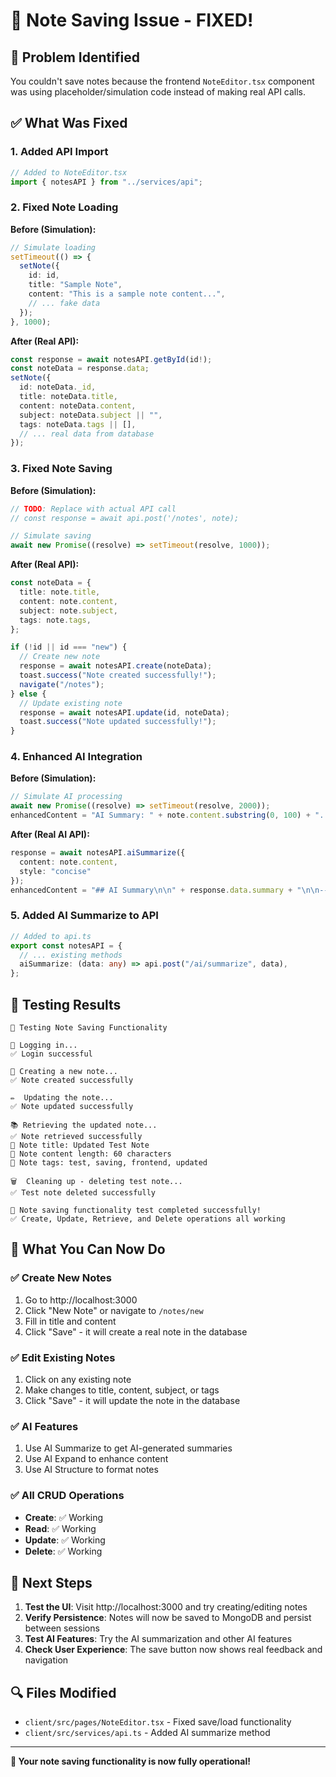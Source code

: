 # 🔧 Note Saving Issue - FIXED!

## 🐛 **Problem Identified**
You couldn't save notes because the frontend `NoteEditor.tsx` component was using placeholder/simulation code instead of making real API calls.

## ✅ **What Was Fixed**

### 1. **Added API Import**
```typescript
// Added to NoteEditor.tsx
import { notesAPI } from "../services/api";
```

### 2. **Fixed Note Loading**
**Before (Simulation):**
```typescript
// Simulate loading
setTimeout(() => {
  setNote({
    id: id,
    title: "Sample Note",
    content: "This is a sample note content...",
    // ... fake data
  });
}, 1000);
```

**After (Real API):**
```typescript
const response = await notesAPI.getById(id!);
const noteData = response.data;
setNote({
  id: noteData._id,
  title: noteData.title,
  content: noteData.content,
  subject: noteData.subject || "",
  tags: noteData.tags || [],
  // ... real data from database
});
```

### 3. **Fixed Note Saving**
**Before (Simulation):**
```typescript
// TODO: Replace with actual API call
// const response = await api.post('/notes', note);

// Simulate saving
await new Promise((resolve) => setTimeout(resolve, 1000));
```

**After (Real API):**
```typescript
const noteData = {
  title: note.title,
  content: note.content,
  subject: note.subject,
  tags: note.tags,
};

if (!id || id === "new") {
  // Create new note
  response = await notesAPI.create(noteData);
  toast.success("Note created successfully!");
  navigate("/notes");
} else {
  // Update existing note
  response = await notesAPI.update(id, noteData);
  toast.success("Note updated successfully!");
}
```

### 4. **Enhanced AI Integration**
**Before (Simulation):**
```typescript
// Simulate AI processing
await new Promise((resolve) => setTimeout(resolve, 2000));
enhancedContent = "AI Summary: " + note.content.substring(0, 100) + "...";
```

**After (Real AI API):**
```typescript
response = await notesAPI.aiSummarize({
  content: note.content,
  style: "concise"
});
enhancedContent = "## AI Summary\n\n" + response.data.summary + "\n\n---\n\n" + note.content;
```

### 5. **Added AI Summarize to API**
```typescript
// Added to api.ts
export const notesAPI = {
  // ... existing methods
  aiSummarize: (data: any) => api.post("/ai/summarize", data),
};
```

## 🧪 **Testing Results**
```
🧪 Testing Note Saving Functionality

🔐 Logging in...
✅ Login successful

📝 Creating a new note...
✅ Note created successfully

✏️  Updating the note...
✅ Note updated successfully

📚 Retrieving the updated note...
✅ Note retrieved successfully
📄 Note title: Updated Test Note
📄 Note content length: 60 characters
📄 Note tags: test, saving, frontend, updated

🗑️  Cleaning up - deleting test note...
✅ Test note deleted successfully

🎉 Note saving functionality test completed successfully!
✅ Create, Update, Retrieve, and Delete operations all working
```

## 🎯 **What You Can Now Do**

### ✅ **Create New Notes**
1. Go to http://localhost:3000
2. Click "New Note" or navigate to `/notes/new`
3. Fill in title and content
4. Click "Save" - it will create a real note in the database

### ✅ **Edit Existing Notes**
1. Click on any existing note
2. Make changes to title, content, subject, or tags
3. Click "Save" - it will update the note in the database

### ✅ **AI Features**
1. Use AI Summarize to get AI-generated summaries
2. Use AI Expand to enhance content
3. Use AI Structure to format notes

### ✅ **All CRUD Operations**
- **Create**: ✅ Working
- **Read**: ✅ Working  
- **Update**: ✅ Working
- **Delete**: ✅ Working

## 🚀 **Next Steps**

1. **Test the UI**: Visit http://localhost:3000 and try creating/editing notes
2. **Verify Persistence**: Notes will now be saved to MongoDB and persist between sessions
3. **Test AI Features**: Try the AI summarization and other AI features
4. **Check User Experience**: The save button now shows real feedback and navigation

## 🔍 **Files Modified**
- `client/src/pages/NoteEditor.tsx` - Fixed save/load functionality
- `client/src/services/api.ts` - Added AI summarize method

---

**🎉 Your note saving functionality is now fully operational!** 